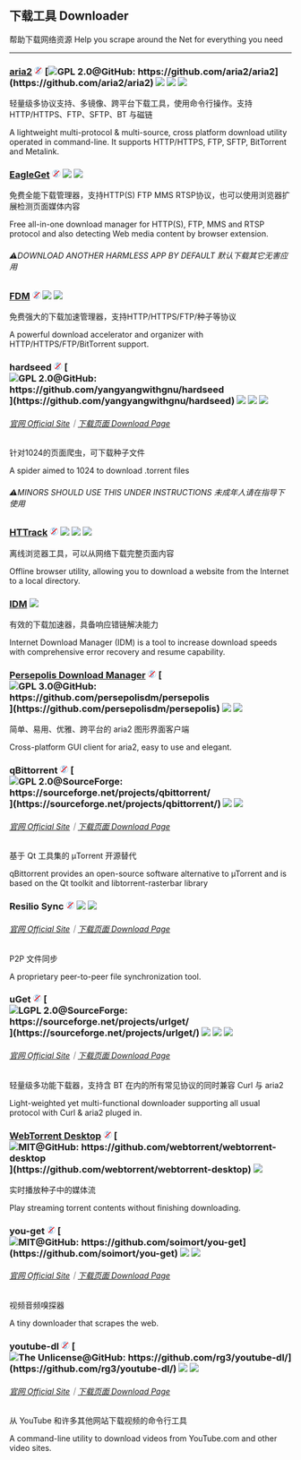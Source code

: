 ## 下载工具   Downloader

帮助下载网络资源   Help you scrape around the Net for everything you need

---

### [aria2](https://aria2.github.io/) ![](/assets/free.png) [![](/assets/open-source-icon.png "GPL 2.0@GitHub: https://github.com/aria2/aria2")](https://github.com/aria2/aria2) ![](/assets/united-states.png) ![](/assets/usb.png) ![](/assets/multi_platform.png)

轻量级多协议支持、多镜像、跨平台下载工具，使用命令行操作。支持 HTTP/HTTPS、FTP、SFTP、BT 与磁链

A lightweight multi-protocol & multi-source, cross platform download utility operated in command-line. It supports HTTP/HTTPS, FTP, SFTP, BitTorrent and Metalink.

### [EagleGet](http://www.eagleget.com/) ![](/assets/free.png) ![](/assets/earth-globe.png) ![](/assets/usb.png)

免费全能下载管理器，支持HTTP\(S\) FTP MMS RTSP协议，也可以使用浏览器扩展检测页面媒体内容

Free all-in-one download manager for HTTP\(S\), FTP, MMS and RTSP protocol and also detecting Web media content by browser extension.

###### ⚠️DOWNLOAD ANOTHER HARMLESS APP BY DEFAULT   默认下载其它无害应用

### [FDM](http://www.freedownloadmanager.org/) ![](/assets/free.png) ![](/assets/earth-globe.png) ![](/assets/multi_platform.png)

免费强大的下载加速管理器，支持HTTP/HTTPS/FTP/种子等协议

A powerful download accelerator and organizer with  HTTP/HTTPS/FTP/BitTorrent support.

### hardseed ![](/assets/free.png) [![](/assets/open-source-icon.png "GPL 2.0@GitHub: https://github.com/yangyangwithgnu/hardseed")](https://github.com/yangyangwithgnu/hardseed) ![](/assets/united-states.png) ![](/assets/usb.png) ![](/assets/multi_platform.png)

###### [官网 Official Site](http://yangyangwithgnu.github.io/)｜[下载页面 Download Page](https://github.com/yangyangwithgnu/hardseed)

针对1024的页面爬虫，可下载种子文件

A spider aimed to 1024 to download .torrent files

###### ⚠️MINORS SHOULD USE THIS UNDER INSTRUCTIONS 未成年人请在指导下使用

### [HTTrack](https://www.httrack.com/page/2/en/index.html) ![](/assets/free.png) ![](/assets/earth-globe.png) ![](/assets/usb.png) ![](/assets/multi_platform.png)

离线浏览器工具，可以从网络下载完整页面内容

Offline browser utility, allowing you to download a website from the Internet to a local directory.

### [IDM](http://internetdownloadmanager.com/) ![](/assets/earth-globe.png)

有效的下载加速器，具备响应错链解决能力

Internet Download Manager \(IDM\) is a tool to increase download speeds with comprehensive error recovery and resume capability.

### [Persepolis Download Manager](https://persepolisdm.github.io/) ![](/assets/free.png) [![](/assets/open-source-icon.png "GPL 3.0@GitHub: https://github.com/persepolisdm/persepolis")](https://github.com/persepolisdm/persepolis) ![](/assets/united-states.png) ![](/assets/multi_platform.png)

简单、易用、优雅、跨平台的 aria2 图形界面客户端

Cross-platform GUI client for aria2, easy to use and elegant.

### qBittorrent ![](/assets/free.png) [![](/assets/open-source-icon.png "GPL 2.0@SourceForge: https://sourceforge.net/projects/qbittorrent/")](https://sourceforge.net/projects/qbittorrent/) ![](/assets/earth-globe.png) ![](/assets/multi_platform.png)

###### [官网 Official Site](https://www.qbittorrent.org/)｜[下载页面 Download Page](https://www.qbittorrent.org/download.php)

基于 Qt 工具集的 µTorrent 开源替代

qBittorrent provides an open-source software alternative to µTorrent and is based on the Qt toolkit and libtorrent-rasterbar library

### Resilio Sync ![](/assets/free.png) ![](/assets/earth-globe.png) ![](/assets/multi_platform.png)

###### [官网 Official Site](https://www.resilio.com/)｜[下载页面 Download Page](https://www.resilio.com/individuals/)

P2P 文件同步

A proprietary peer-to-peer file synchronization tool.

### uGet ![](/assets/free.png) [![](/assets/open-source-icon.png "LGPL 2.0@SourceForge: https://sourceforge.net/projects/urlget/")](https://sourceforge.net/projects/urlget/) ![](/assets/earth-globe.png) ![](/assets/usb.png) ![](/assets/multi_platform.png)

###### [官网 Official Site](http://ugetdm.com/)｜[下载页面 Download Page](http://ugetdm.com/downloads)

轻量级多功能下载器，支持含 BT 在内的所有常见协议的同时兼容 Curl 与 aria2

Light-weighted yet multi-functional downloader supporting all usual protocol with Curl & aria2 pluged in.

### [WebTorrent Desktop](https://webtorrent.io/desktop/) ![](/assets/free.png) [![](/assets/open-source-icon.png "MIT@GitHub: https://github.com/webtorrent/webtorrent-desktop")](https://github.com/webtorrent/webtorrent-desktop) ![](/assets/earth-globe.png)

实时播放种子中的媒体流

Play streaming torrent contents without finishing downloading.

### you-get ![](/assets/free.png) [![](/assets/open-source-icon.png "MIT@GitHub: https://github.com/soimort/you-get")](https://github.com/soimort/you-get) ![](/assets/united-states.png) ![](/assets/usb.png)

###### [官网 Official Site](https://you-get.org/)｜[下载页面 Download Page](https://github.com/soimort/you-get/releases)

视频音频嗅探器

A tiny downloader that scrapes the web.

### youtube-dl ![](/assets/free.png) [![](/assets/open-source-icon.png "The Unlicense@GitHub: https://github.com/rg3/youtube-dl/")](https://github.com/rg3/youtube-dl/) ![](/assets/united-states.png) ![](/assets/usb.png)

###### [官网 Official Site](http://rg3.github.io/youtube-dl/)｜[下载页面 Download Page](http://rg3.github.io/youtube-dl/download.html)

从 YouTube 和许多其他网站下载视频的命令行工具

A command-line utility to download videos from YouTube.com and other video sites.

